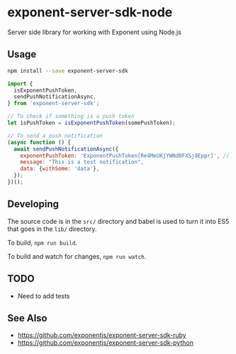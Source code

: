 # exponent-server-sdk-node
Server side library for working with Exponent using Node.js

## Usage

```bash
npm install --save exponent-server-sdk
```

```js
import {
  isExponentPushToken,
  sendPushNotificationAsync,
} from 'exponent-server-sdk';

// To check if something is a push token
let isPushToken = isExponentPushToken(somePushToken);

// To send a push notification
(async function () {
  await sendPushNotificationAsync({
    exponentPushToken: 'ExponentPushToken[Re4MeUKjYWNd0FXSj8Eppr]', // The push token for the app user you want to send the notification to
    message: "This is a test notification",
    data: {withSome: 'data'},
  });
})();

```

## Developing

The source code is in the `src/` directory and babel is used to turn it into ES5 that goes in the `lib/` directory.

To build, `npm run build`.

To build and watch for changes, `npm run watch`.

## TODO

  * Need to add tests

## See Also

  * https://github.com/exponentjs/exponent-server-sdk-ruby
  * https://github.com/exponentjs/exponent-server-sdk-python

